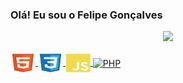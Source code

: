 ### Olá! Eu sou o Felipe Gonçalves

<div align="center">
  <a href="https://github.com/felipevalentegoncalves">
  <img height="180em" src="https://github-readme-stats.vercel.app/api?username=felipevalentegoncalves&show_icons=true&theme=dark&include_all_commits=true&count_private=true"/>
  </div>
  
<div style="display: inline_block"><br>
  <img align="center" alt="HTML" height="30" width="40" src="https://raw.githubusercontent.com/devicons/devicon/master/icons/html5/html5-original.svg">
  <img align="center" alt="CSS" height="30" width="40" src="https://raw.githubusercontent.com/devicons/devicon/master/icons/css3/css3-original.svg">
  <img align="center" alt="Js" height="30" width="40" src="https://raw.githubusercontent.com/devicons/devicon/master/icons/javascript/javascript-plain.svg">
  <img align="center" alt="PHP" height="30" width="40" src="https://www.php.net//images/logos/new-php-logo.svg">
</div>
